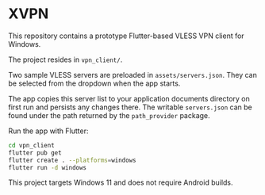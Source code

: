 # XVPN

This repository contains a prototype Flutter-based VLESS VPN client for Windows.

The project resides in `vpn_client/`.

Two sample VLESS servers are preloaded in `assets/servers.json`. They can be selected from the dropdown when the app starts.

The app copies this server list to your application documents directory on first run and persists any changes there. The writable `servers.json` can be found under the path returned by the `path_provider` package.

Run the app with Flutter:

```bash
cd vpn_client
flutter pub get
flutter create . --platforms=windows
flutter run -d windows
```

This project targets Windows 11 and does not require Android builds.

